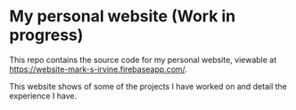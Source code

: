 # My personal website (Work in progress)

This repo contains the source code for my personal website, viewable at https://website-mark-s-irvine.firebaseapp.com/.

This website shows of some of the projects I have worked on and detail the experience I have.
